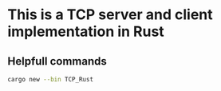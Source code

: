 # This is a TCP server and client implementation in Rust

## Helpfull commands

```bash
cargo new --bin TCP_Rust
```
